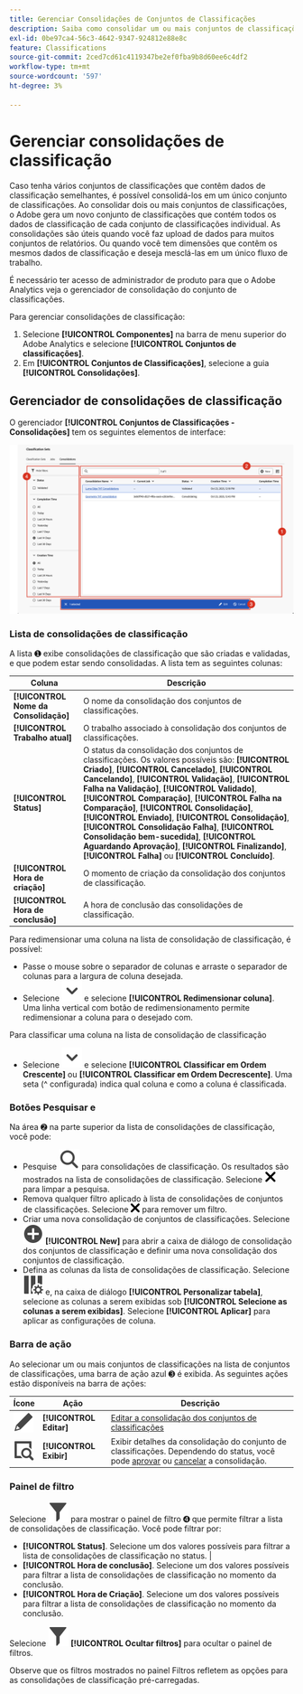 ```yaml
---
title: Gerenciar Consolidações de Conjuntos de Classificações
description: Saiba como consolidar um ou mais conjuntos de classificações em um único conjunto de classificações.
exl-id: 0be97ca4-56c3-4642-9347-924812e88e8c
feature: Classifications
source-git-commit: 2ced7cd61c4119347be2ef0fba9b8d60ee6c4df2
workflow-type: tm+mt
source-wordcount: '597'
ht-degree: 3%

---
```


# Gerenciar consolidações de classificação

Caso tenha vários conjuntos de classificações que contêm dados de classificação semelhantes, é possível consolidá-los em um único conjunto de classificações. Ao consolidar dois ou mais conjuntos de classificações, o Adobe gera um novo conjunto de classificações que contém todos os dados de classificação de cada conjunto de classificações individual. As consolidações são úteis quando você faz upload de dados para muitos conjuntos de relatórios. Ou quando você tem dimensões que contêm os mesmos dados de classificação e deseja mesclá-las em um único fluxo de trabalho.

É necessário ter acesso de administrador de produto para que o Adobe Analytics veja o gerenciador de consolidação do conjunto de classificações.



Para gerenciar consolidações de classificação:

1. Selecione **[!UICONTROL Componentes]** na barra de menu superior do Adobe Analytics e selecione **[!UICONTROL Conjuntos de classificações]**.
1. Em **[!UICONTROL Conjuntos de Classificações]**, selecione a guia **[!UICONTROL Consolidações]**.


## Gerenciador de consolidações de classificação

O gerenciador **[!UICONTROL Conjuntos de Classificações - Consolidações]** tem os seguintes elementos de interface:

![Conjuntos de Classificações - Gerenciador de Consolidações](assets/classifications-sets-consolidations.png)



### Lista de consolidações de classificação

A lista ➊ exibe consolidações de classificação que são criadas e validadas, e que podem estar sendo consolidadas. A lista tem as seguintes colunas:

| Coluna | Descrição |
|---|---|
| **[!UICONTROL Nome da Consolidação]** | O nome da consolidação dos conjuntos de classificações. |
| **[!UICONTROL Trabalho atual]** | O trabalho associado à consolidação dos conjuntos de classificações. |
| **[!UICONTROL Status]** | O status da consolidação dos conjuntos de classificações. Os valores possíveis são: **[!UICONTROL Criado]**, **[!UICONTROL Cancelado]**, **[!UICONTROL Cancelando]**, **[!UICONTROL Validação]**, **[!UICONTROL Falha na Validação]**, **[!UICONTROL Validado]**, **[!UICONTROL Comparação]**, **[!UICONTROL Falha na Comparação]**, **[!UICONTROL Consolidação]**, **[!UICONTROL Enviado]**, **[!UICONTROL Consolidação]**, **[!UICONTROL Consolidação Falha]**, **[!UICONTROL Consolidação bem-sucedida]**, **[!UICONTROL Aguardando Aprovação]**, **[!UICONTROL Finalizando]**, **[!UICONTROL Falha]** ou **[!UICONTROL Concluído]**. |
| **[!UICONTROL Hora de criação]** | O momento de criação da consolidação dos conjuntos de classificação. |
| **[!UICONTROL Hora de conclusão]** | A hora de conclusão das consolidações de classificação. |


Para redimensionar uma coluna na lista de consolidação de classificação, é possível:

* Passe o mouse sobre o separador de colunas e arraste o separador de colunas para a largura de coluna desejada.
* Selecione ![Divisa](/help/assets/icons/ChevronDown.svg) e selecione **[!UICONTROL Redimensionar coluna]**. Uma linha vertical com botão de redimensionamento permite redimensionar a coluna para o desejado com.

Para classificar uma coluna na lista de consolidação de classificação

* Selecione ![Divisa](/help/assets/icons/ChevronDown.svg) e selecione **[!UICONTROL Classificar em Ordem Crescente]** ou **[!UICONTROL Classificar em Ordem Decrescente]**. Uma seta (^ configurada) indica qual coluna e como a coluna é classificada.

### Botões Pesquisar e

Na área ➋ na parte superior da lista de consolidações de classificação, você pode:

* Pesquise ![Search](/help/assets/icons/Search.svg) para consolidações de classificação. Os resultados são mostrados na lista de consolidações de classificação. Selecione ![CrossSize200](/help/assets/icons/CrossSize200.svg) para limpar a pesquisa.
* Remova qualquer filtro aplicado à lista de consolidações de conjuntos de classificações. Selecione ![CrossSize100](/help/assets/icons/CrossSize100.svg) para remover um filtro.
* Criar uma nova consolidação de conjuntos de classificações. Selecione ![AddCircle](/help/assets/icons/AddCircle.svg) **[!UICONTROL New]** para abrir a caixa de diálogo de consolidação dos conjuntos de classificação e definir uma nova consolidação dos conjuntos de classificação.
* Defina as colunas da lista de consolidações de classificação. Selecione ![ColumnSetting](/help/assets/icons/ColumnSetting.svg) e, na caixa de diálogo **[!UICONTROL Personalizar tabela]**, selecione as colunas a serem exibidas sob **[!UICONTROL Selecione as colunas a serem exibidas]**. Selecione **[!UICONTROL Aplicar]** para aplicar as configurações de coluna.


### Barra de ação

Ao selecionar um ou mais conjuntos de classificações na lista de conjuntos de classificações, uma barra de ação azul ➌ é exibida. As seguintes ações estão disponíveis na barra de ações:

| Ícone | Ação | Descrição |
|---|---|---|
| ![Editar](/help/assets/icons/Edit.svg) | **[!UICONTROL Editar]** | [Editar a consolidação dos conjuntos de classificações](process.md#edit-a-consolidation) |
| ![ExibirDetalhe](/help/assets/icons/ViewDetail.svg) | **[!UICONTROL Exibir]** | Exibir detalhes da consolidação do conjunto de classificações. Dependendo do status, você pode [aprovar](process.md#approve) ou [cancelar](process.md#cancel) a consolidação. |


### Painel de filtro

Selecione ![Filtro](/help/assets/icons/Filter.svg) para mostrar o painel de filtro ➍ que permite filtrar a lista de consolidações de classificação. Você pode filtrar por:

* **[!UICONTROL Status]**. Selecione um dos valores possíveis para filtrar a lista de consolidações de classificação no status. |
* **[!UICONTROL Hora de conclusão]**. Selecione um dos valores possíveis para filtrar a lista de consolidações de classificação no momento da conclusão.
* **[!UICONTROL Hora de Criação]**. Selecione um dos valores possíveis para filtrar a lista de consolidações de classificação no momento da conclusão.


Selecione ![Filtro](/help/assets/icons/Filter.svg) **[!UICONTROL Ocultar filtros]** para ocultar o painel de filtros.

Observe que os filtros mostrados no painel Filtros refletem as opções para as consolidações de classificação pré-carregadas.


<!--

**[!UICONTROL Components]** > **[!UICONTROL Classification sets]** > **[!UICONTROL Consolidations]**

Once a consolidation is run, the original classification sets are removed, with the consolidated classification set taking their place. Click **[!UICONTROL Add]** to [Create a consolidation](process.md).

## Filter classification sets

The left side of the Classification set consolidation manager provides filter settings to locate the desired consolidation. Clicking the filter icon toggles the filter settings visibility. You can filter consolidations by **[!UICONTROL Status]**, **[!UICONTROL Completion time]**, or **[!UICONTROL Creation time]**.

![Classification set consolidation filters](../../assets/classification-set-consolidation-filters.png)

Additional filter options are available above the Classification set consolidation manager columns:

* **[!UICONTROL Search by title]**: Search for consolidations by name.
* **Show/Hide columns**: Toggle visibility for any column besides [!UICONTROL Name].

## Classification set consolidation manager columns

The following columns are available in the Classification set consolidation manager:

* **[!UICONTROL Name]**: The name of the consolidation.
* **[!UICONTROL Current job]**: The current job. 
* **[!UICONTROL Status]**: The status of the consolidation. 
* **[!UICONTROL Creation date]**: The date and time that the consolidation was created.
* **[!UICONTROL Completion date]**: The date and time that the consolidation completed (or failed).

-->
